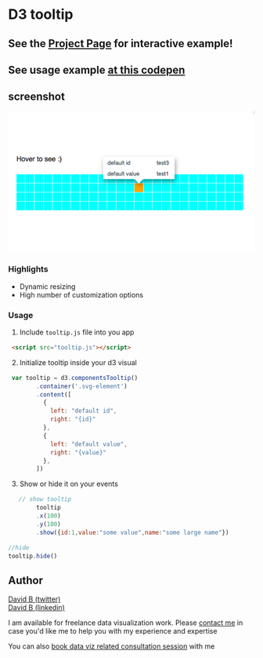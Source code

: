 # D3 tooltip

## See the [Project Page](https://bumbeishvili.github.io/d3-tooltip/) for interactive example!


## See usage example [at this codepen](https://codepen.io/bumbeishvili/pen/WMvNxM?editors=1010)

## screenshot
![image](assets/scr.png)

### Highlights
* Dynamic resizing
* High number of customization options

### Usage
1. Include `tooltip.js` file into you app

```html
 <script src="tooltip.js"></script>
```
2. Initialize tooltip inside your d3 visual

```javascript
 var tooltip = d3.componentsTooltip()
        .container('.svg-element')
        .content([
          {
            left: "default id",
            right: "{id}"
          },
          {
            left: "default value",
            right: "{value}"
          },
        ])
```

3. Show or hide it on your events
```javascript
   // show tooltip
        tooltip
        .x(100)
        .y(100)
        .show({id:1,value:"some value",name:"some large name"})
```

```javascript
//hide
tooltip.hide()
```


## Author
 [David   B (twitter)](https://twitter.com/dbumbeishvili)  
 [David   B (linkedin)](https://www.linkedin.com/in/bumbeishvili/)  

I am available for freelance data visualization work. Please [contact me](https://davidb.dev/about) in case you'd like me to help you with my experience and expertise

You can also [book data viz related consultation session](https://www.fiverr.com/share/4XxG21) with me
